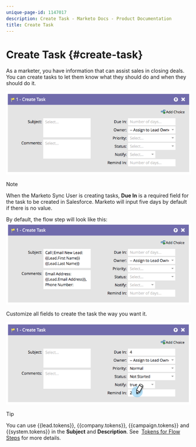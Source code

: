 ```yaml
---
unique-page-id: 1147017
description: Create Task - Marketo Docs - Product Documentation
title: Create Task
---
```


# Create Task {#create-task}

As a marketer, you have information that can assist sales in closing deals. You can create tasks to let them know what they should do and when they should do it.

![](assets/image2014-9-22-14-3a54-3a46.png)

>[!NOTE]
>
>When the Marketo Sync User is creating tasks, **Due In** is a required field for the task to be created in Salesforce. Marketo will input five days by default if there is no value.

By default, the flow step will look like this:   ![](assets/image2014-9-22-14-3a54-3a49.png)

Customize all fields to create the task the way you want it.

![](assets/image2014-9-22-14-3a54-3a52.png)

>[!TIP]
>
>You can use {{lead.tokens}}, {{company.tokens}}, {{campaign.tokens}} and {{system.tokens}} in the&nbsp;**Subject** and&nbsp;**Description**. See&nbsp; [Tokens for Flow Steps](../../../../product-docs/core-marketo-concepts/smart-campaigns/flow-actions/use-tokens-in-flow-steps.md) for more details.

